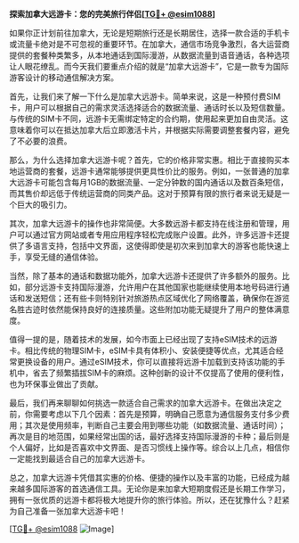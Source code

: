 **探索加拿大远游卡：您的完美旅行伴侣[[TG💪+ @esim1088](https://t.me/s/esim1088)]**

如果你正计划前往加拿大，无论是短期旅行还是长期居住，选择一款合适的手机卡或流量卡绝对是不可忽视的重要环节。在加拿大，通信市场竞争激烈，各大运营商提供的套餐种类繁多，从本地通话到国际漫游，从数据流量到语音通话，各种选项让人眼花缭乱。而今天我们要重点介绍的就是“加拿大远游卡”，它是一款专为国际游客设计的移动通信解决方案。

首先，让我们来了解一下什么是加拿大远游卡。简单来说，这是一种预付费SIM卡，用户可以根据自己的需求灵活选择适合的数据流量、通话时长以及短信数量。与传统的SIM卡不同，远游卡无需绑定特定的合约期，使用起来更加自由灵活。这意味着你可以在抵达加拿大后立即激活卡片，并根据实际需要调整套餐内容，避免了不必要的浪费。

那么，为什么选择加拿大远游卡呢？首先，它的价格非常实惠。相比于直接购买本地运营商的套餐，远游卡通常能够提供更具性价比的服务。例如，一张普通的加拿大远游卡可能包含每月1GB的数据流量、一定分钟数的国内通话以及数百条短信，而其售价却远低于传统运营商的同类产品。这对于预算有限的旅行者来说无疑是一个巨大的吸引力。

其次，加拿大远游卡的操作也非常简便。大多数远游卡都支持在线注册和管理，用户可以通过官方网站或者专用应用程序轻松完成账户设置。此外，许多远游卡还提供了多语言支持，包括中文界面，这使得即使是初次来到加拿大的游客也能快速上手，享受无缝的通信体验。

当然，除了基本的通话和数据功能外，加拿大远游卡还提供了许多额外的服务。比如，部分远游卡支持国际漫游，允许用户在其他国家也能继续使用本地号码进行通话和发送短信；还有些卡则特别针对旅游热点区域优化了网络覆盖，确保你在游览名胜古迹时依然能保持良好的连接质量。这些附加功能无疑提升了用户的整体满意度。

值得一提的是，随着技术的发展，如今市面上已经出现了支持eSIM技术的远游卡。相比传统的物理SIM卡，eSIM卡具有体积小、安装便捷等优点，尤其适合经常更换设备的用户。通过eSIM技术，你可以直接将远游卡加载到支持该功能的手机中，省去了频繁插拔SIM卡的麻烦。这种创新的设计不仅提高了使用的便利性，也为环保事业做出了贡献。

最后，我们再来聊聊如何挑选一款适合自己需求的加拿大远游卡。在做出决定之前，你需要考虑以下几个因素：首先是预算，明确自己愿意为通信服务支付多少费用；其次是使用频率，判断自己主要会用到哪些功能（如数据流量、通话时间）；再次是目的地范围，如果经常出国的话，最好选择支持国际漫游的卡种；最后则是个人偏好，比如是否喜欢中文界面、是否习惯线上操作等。综合以上几点，相信你一定能找到最适合自己的加拿大远游卡。

总之，加拿大远游卡凭借其实惠的价格、便捷的操作以及丰富的功能，已经成为越来越多国际游客的首选通信工具。无论你是来加拿大短期度假还是长期工作学习，拥有一张优质的远游卡都将极大地提升你的旅行体验。所以，还在犹豫什么？赶紧为自己准备一张加拿大远游卡吧！

[[TG💪+ @esim1088](https://t.me/s/esim1088) ![Image](https://i.postimg.cc/4NQfJmqS/Snipaste-2025-05-13-00-14-12.png)]